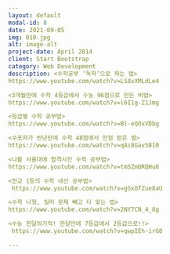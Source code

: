 ```yaml
---
layout: default
modal-id: 8
date: 2021-09-05
img: 010.jpg
alt: image-alt
project-date: April 2014
client: Start Bootstrap
category: Web Development
description: <수학공부 ‘독학’으로 하는 법>
https://www.youtube.com/watch?v=LS8xXMLdLe4

<3개월만에 수학 4등급에서 수능 96점으로 만든 비법>
https://www.youtube.com/watch?v=l6I1g-Z1Jmg

<등급별 수학 공부법>
https://www.youtube.com/watch?v=Bl-eQOxVDbg

<수포자가 반년만에 수학 48점에서 만점 받은 썰>
https://www.youtube.com/watch?v=qAi8Gav5B10

<나를 서울대에 합격시킨 수학 공부법>
https://www.youtube.com/watch?v=tmSZmQRQHu8

<전교 1등의 수학 내신 공부법>
 https://www.youtube.com/watch?v=gSxOfZue8aU

<수학 나형, 킬러 문제 빼고 다 맞는 법>
https://www.youtube.com/watch?v=2NY7CN_4_8g

<수능 한달의기적! 한달만에 7등급에서 2등급으로!!>
 https://www.youtube.com/watch?v=qwpIEh-irG0

---
```

